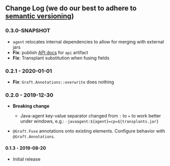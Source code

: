 ## Change Log (we do our best to adhere to [semantic versioning](http://semver.org/))

### 0.3.0-SNAPSHOT

- `agent` relocates internal dependencies to allow for merging with external jars 
- **Fix**: publish [API docs] for `api` artifact
- **Fix**: Transplant substitution when fusing fields 

 [API docs]: https://www.javadoc.io/doc/net.onedaybeard.graftt/api/latest/index.html 


### 0.2.1 - 2020-01-01

- **Fix**: `Graft.Annotations::overwrite` does nothing
 

### 0.2.0 - 2019-12-30

- **Breaking change**
  - Java-agent key-value separator changed from `:` to `=` to work better
    under windows, e.g.: `-javaagent:${agent}=cp=${transplants.jar}`

- `@Graft.Fuse` annotations onto existing elements. Configure behavior
   with `@Graft.Annotations`. 

#### 0.1.3 - 2019-08-20

- Initial release
